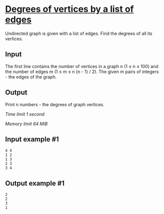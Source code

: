# [Degrees of vertices by a list of edges](https://www.e-olymp.com/en/contests/9060/problems/78612)

Undirected graph is given with a list of edges. Find the degrees of all its vertices.

## Input

The first line contains the number of vertices in a graph n (1 ≤ n ≤ 100) and the number of edges m (1 ≤ m ≤ n (n - 1) / 2). The given m pairs of integers - the edges of the graph.

## Output

Print n numbers - the degrees of graph vertices.

_Time limit 1 second_

_Memory limit 64 MiB_

## Input example #1
```
4 4
1 2
1 3
2 3
3 4
```

## Output example #1
```
2
2
3
1
```
